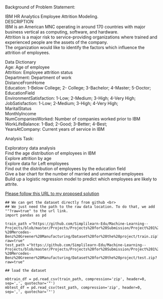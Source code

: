 
Background of Problem Statement:  

IBM HR Analytics Employee Attrition Modeling.  
DESCRIPTION  
IBM is an American MNC operating in around 170 countries with major business vertical as computing, software, and hardware.  
Attrition is a major risk to service-providing organizations where trained and experienced people are the assets of the company.  
The organization would like to identify the factors which influence the attrition of employees.  

Data Dictionary  
Age: Age of employee  
Attrition: Employee attrition status  
Department: Department of work  
DistanceFromHome  
Education: 1-Below College; 2- College; 3-Bachelor; 4-Master; 5-Doctor;  
EducationField  
EnvironmentSatisfaction: 1-Low; 2-Medium; 3-High; 4-Very High;  
JobSatisfaction: 1-Low; 2-Medium; 3-High; 4-Very High;  
MaritalStatus  
MonthlyIncome  
NumCompaniesWorked: Number of companies worked prior to IBM  
WorkLifeBalance: 1-Bad; 2-Good; 3-Better; 4-Best;  
YearsAtCompany: Current years of service in IBM  

Analysis Task:  

Exploratory data analysis  
Find the age distribution of employees in IBM  
Explore attrition by age  
Explore data for Left employees  
Find out the distribution of employees by the education field  
Give a bar chart for the number of married and unmarried employees  
Build up a logistic regression model to predict which employees are likely to attrite.  

[Please follow this URL to my proposed solution]()  

```pandas
## We can get the dataset directly from github <br>
## We just need the path to the raw data location. To do that, we add ""?raw=true" to the url link.
import pandas as pd

train_path ="https://github.com/Simplilearn-Edu/Machine-Learning--Projects/blob/master/Projects/Projects%20for%20Submission/Project%201%20-%20Mercedes-Benz%20Greener%20Manufacturing/Dataset%20for%20the%20project/train.zip?raw=true"
test_path ="https://github.com/Simplilearn-Edu/Machine-Learning--Projects/blob/master/Projects/Projects%20for%20Submission/Project%201%20-%20Mercedes-Benz%20Greener%20Manufacturing/Dataset%20for%20the%20project/test.zip?raw=true"

## load the dataset

mbtrain_df = pd.read_csv(train_path, compression='zip', header=0, sep=',', quotechar='"')
mbtest_df = pd.read_csv(test_path, compression='zip', header=0, sep=',', quotechar='"')

```
